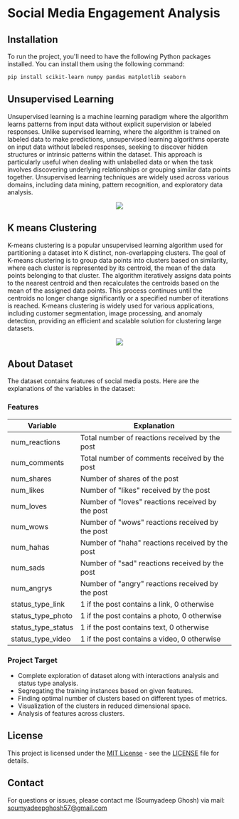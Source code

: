 # Social Media Engagement Analysis

## Installation

To run the project, you'll need to have the following Python packages installed. You can install them using the following command:

```bash
pip install scikit-learn numpy pandas matplotlib seaborn
```

## Unsupervised Learning
Unsupervised learning is a machine learning paradigm where the algorithm learns patterns from input data without explicit supervision or labeled responses. Unlike supervised learning, where the algorithm is trained on labeled data to make predictions, unsupervised learning algorithms operate on input data without labeled responses, seeking to discover hidden structures or intrinsic patterns within the dataset. This approach is particularly useful when dealing with unlabelled data or when the task involves discovering underlying relationships or grouping similar data points together. Unsupervised learning techniques are widely used across various domains, including data mining, pattern recognition, and exploratory data analysis.<center><img src=https://cdn.botpenguin.com/assets/website/Unsupervised_Learning_00d7213c25.png></center>

## K means Clustering
K-means clustering is a popular unsupervised learning algorithm used for partitioning a dataset into K distinct, non-overlapping clusters. The goal of K-means clustering is to group data points into clusters based on similarity, where each cluster is represented by its centroid, the mean of the data points belonging to that cluster. The algorithm iteratively assigns data points to the nearest centroid and then recalculates the centroids based on the mean of the assigned data points. This process continues until the centroids no longer change significantly or a specified number of iterations is reached. K-means clustering is widely used for various applications, including customer segmentation, image processing, and anomaly detection, providing an efficient and scalable solution for clustering large datasets.<center><img src=https://assets.blog.code-specialist.com/k_means_animation_6cdd31d106.gif></center>

## About Dataset
The dataset contains features of social media posts. Here are the explanations of the variables in the dataset:

### Features
| Variable            | Explanation                                                                     |
|---------------------|---------------------------------------------------------------------------------|
| num_reactions       | Total number of reactions received by the post                                  |
| num_comments        | Total number of comments received by the post                                   |
| num_shares          | Number of shares of the post                                                    |
| num_likes           | Number of "likes" received by the post                                          |
| num_loves           | Number of "loves" reactions received by the post                                |
| num_wows            | Number of "wows" reactions received by the post                                 |
| num_hahas           | Number of "haha" reactions received by the post                                 |
| num_sads            | Number of "sad" reactions received by the post                                  |
| num_angrys          | Number of "angry" reactions received by the post                                |
| status_type_link    | 1 if the post contains a link, 0 otherwise                                      |
| status_type_photo   | 1 if the post contains a photo, 0 otherwise                                     |
| status_type_status  | 1 if the post contains text, 0 otherwise                                        |
| status_type_video   | 1 if the post contains a video, 0 otherwise                                     |

### Project Target
- Complete exploration of dataset along with interactions analysis and status type analysis.
- Segregating the training instances based on given features.
- Finding optimal number of clusters based on different types of metrics.
- Visualization of the clusters in reduced dimensional space.
- Analysis of features across clusters.

## License
This project is licensed under the [MIT License](https://opensource.org/licenses/MIT) - see the [LICENSE](https://github.com/soumyadeepghoshGG/Social-Media-Engagement-Analysis/blob/main/License.txt) file for details.

## Contact
For questions or issues, please contact me (Soumyadeep Ghosh) via mail: soumyadeepghosh57@gmail.com